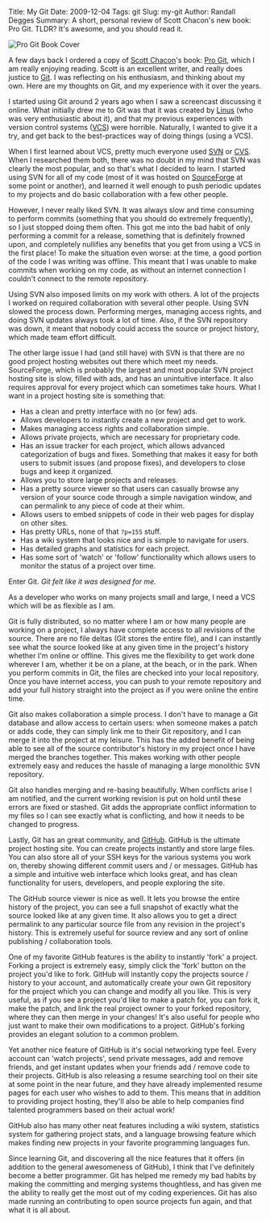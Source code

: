 Title: My Git
Date: 2009-12-04
Tags: git
Slug: my-git
Author: Randall Degges
Summary:
    A short, personal review of Scott Chacon's new book: Pro Git.  TLDR?
    It's awesome, and you should read it.


![Pro Git Book Cover][]

A few days back I ordered a copy of [Scott Chacon][]'s book: [Pro Git][], which
I am really enjoying reading.  Scott is an excellent writer, and really does
justice to [Git][].  I was reflecting on his enthusiasm, and thinking about my
own.  Here are my thoughts on Git, and my experience with it over the years.

I started using Git around 2 years ago when I saw a screencast discussing it
online.  What initially drew me to Git was that it was created by [Linus][] (who
was very enthusiastic about it), and that my previous experiences with version
control systems ([VCS][]) were horrible.  Naturally, I wanted to give it a try,
and get back to the best-practices way of doing things (using a VCS).

When I first learned about VCS, pretty much everyone used [SVN][] or [CVS][].
When I researched them both, there was no doubt in my mind that SVN was clearly
the most popular, and so that's what I decided to learn.  I started using SVN
for all of my code (most of it was hosted on [SourceForge][] at some point or
    another), and learned it well enough to push periodic updates to my projects
    and do basic collaboration with a few other people.

However, I never really liked SVN.  It was always slow and time consuming to
perform commits (something that you should do extremely frequently), so I just
stopped doing them often.  This got me into the bad habit of only performing a
commit for a release, something that is definitely frowned upon, and completely
nullifies any benefits that you get from using a VCS in the first place!  To
make the situation even worse: at the time, a good portion of the code I was
writing was offline.  This meant that I was unable to make commits when working
on my code, as without an internet connection I couldn't connect to the remote
repository.

Using SVN also imposed limits on my work with others.  A lot of the projects I
worked on required collaboration with several other people.  Using SVN slowed
the process down.  Performing merges, managing access rights, and doing SVN
updates always took a lot of time.  Also, if the SVN repository was down, it
meant that nobody could access the source or project history, which made team
effort difficult.

The other large issue I had (and still have) with SVN is that there are no good
project hosting websites out there which meet my needs.  SourceForge, which is
probably the largest and most popular SVN project hosting site is slow, filled
with ads, and has an unintuitive interface.  It also requires approval for every
project which can sometimes take hours.  What I want in a project hosting site
is something that:

-   Has a clean and pretty interface with no (or few) ads.
-   Allows developers to instantly create a new project and get to work.
-   Makes managing access rights and collaboration simple.
-   Allows private projects, which are necessary for proprietary code.
-   Has an issue tracker for each project, which allows advanced categorization
    of bugs and fixes.  Something that makes it easy for both users to submit
    issues (and propose fixes), and developers to close bugs and keep it
    organized.
-   Allows you to store large projects and releases.
-   Has a pretty source viewer so that users can casually browse any version of
    your source code through a simple navigation window, and can permalink to
    any piece of code at their whim.
-   Allows users to embed snippets of code in their web pages for display on
    other sites.
-   Has pretty URLs, none of that `?p=155` stuff.
-   Has a wiki system that looks nice and is simple to navigate for users.
-   Has detailed graphs and statistics for each project.
-   Has some sort of 'watch' or 'follow' functionality which allows users to
    monitor the status of a project over time.

Enter Git.  *Git felt like it was designed for me.*

As a developer who works on many projects small and large, I need a VCS which
will be as flexible as I am.

Git is fully distributed, so no matter where I am or how many people are working
on a project, I always have complete access to all revisions of the source.
There are no file deltas (Git stores the entire file), and I can instantly see
what the source looked like at any given time in the project's history whether
I'm online or offline.  This gives me the flexibility to get work done wherever
I am, whether it be on a plane, at the beach, or in the park.  When you perform
commits in Git, the files are checked into your local repository.  Once you have
internet access, you can push to your remote repository and add your full
history straight into the project as if you were online the entire time.

Git also makes collaboration a simple process.  I don't have to manage a Git
database and allow access to certain users: when someone makes a patch or adds
code, they can simply link me to their Git repository, and I can merge it into
the project at my leisure.  This has the added benefit of being able to see all
of the source contributor's history in my project once I have merged the
branches together.  This makes working with other people extremely easy and
reduces the hassle of managing a large monolithic SVN repository.

Git also handles merging and re-basing beautifully.  When conflicts arise I am
notified, and the current working revision is put on hold until these errors are
fixed or stashed.  Git adds the appropriate conflict information to my files so
I can see exactly what is conflicting, and how it needs to be changed to
progress.

Lastly, Git has an great community, and [GitHub][].  GitHub is the ultimate
project hosting site.  You can create projects instantly and store large files.
You can also store all of your SSH keys for the various systems you work on,
thereby showing different commit users and / or messages.  GitHub has a simple
and intuitive web interface which looks great, and has clean functionality for
users, developers, and people exploring the site.

The GitHub source viewer is nice as well.  It lets you browse the entire history
of the project, you can see a full snapshot of exactly what the source looked
like at any given time.  It also allows you to get a direct permalink to any
particular source file from any revision in the project's history.  This is
extremely useful for source review and any sort of online publishing /
collaboration tools.

One of my favorite GitHub features is the ability to instantly 'fork' a project.
Forking a project is extremely easy, simply click the 'fork' button on the
project you'd like to fork.  GitHub will instantly copy the projects source /
history to your account, and automatically create your own Git repository for
the project which you can change and modify all you like.  This is very useful,
as if you see a project you'd like to make a patch for, you can fork it, make
the patch, and link the real project owner to your forked repository, where they
can then merge in your changes!  It's also useful for people who just want to
make their own modifications to a project.  GitHub's forking provides an elegant
solution to a common problem.

Yet another nice feature of GitHub is it's social networking type feel.  Every
account can 'watch projects', send private messages, add and remove friends, and
get instant updates when your friends add / remove code to their projects.
GitHub is also releasing a resume searching tool on their site at some point in
the near future, and they have already implemented resume pages for each user
who wishes to add to them.  This means that in addition to providing project
hosting, they'll also be able to help companies find talented programmers based
on their actual work!

GitHub also has many other neat features including a wiki system, statistics
system for gathering project stats, and a language browsing feature which makes
finding new projects in your favorite programming languages fun.

Since learning Git, and discovering all the nice features that it offers (in
addition to the general awesomeness of GitHub), I think that I've definitely
become a better programmer.  Git has helped me remedy my bad habits by making
the committing and merging systems thoughtless, and has given me the ability to
really get the most out of my coding experiences.  Git has also made running an
contributing to open source projects fun again, and that what it is all about.


  [Pro Git Book Cover]: |filename|/images/2009/pro-git-book-cover.png "Pro Git Book Cover"
  [Scott Chacon]: http://scottchacon.com/ "Scott Chacon"
  [Pro Git]: http://www.amazon.com/gp/product/1430218339/ref=as_li_ss_tl?ie=UTF8&camp=1789&creative=390957&creativeASIN=1430218339&linkCode=as2&tag=rdegges-20 "Pro Git"
  [Git]: http://git-scm.com/ "Git"
  [Linus]: http://en.wikipedia.org/wiki/Linus_Torvalds "Linus Torvalds"
  [VCS]: http://en.wikipedia.org/wiki/Revision_control "Revision Control"
  [SVN]: http://subversion.apache.org/ "Subversion"
  [CVS]: http://cvs.nongnu.org/ "Concurrent Versions System"
  [SourceForge]: http://sourceforge.net/ "SourceForge"
  [GitHub]: https://github.com/ "GitHub"
